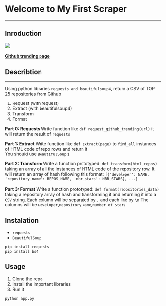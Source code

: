 # Welcome to My First Scraper
***

## Inroduction

<img src="https://user-images.githubusercontent.com/95611906/200126969-42bdcb8b-b0ab-4a29-9fb2-d21a3bc5d2f2.png">

#### [Github trending page](https://github.com/trending 'Go to page')

## Describtion

***
Using python libraries `requests and beautifulsoup4`, return a CSV of TOP 25 repositories from Github

1. Request (with request)
2. Extract (with beautifulsoup4)
3. Transform 
4. Format

**Part 0: Requests** Write function like `def request_github_trending(url)` it will return the result of `requests`

**Part 1: Extract** Write function like `def extract(page)` to `find_all` instances of HTML code of repo rows and return it
\
You should use `BeautifulSoup`:)

**Part 2: Transform** Write a function prototyped: `def transform(html_repos)` 
taking an array of all the instances of HTML code of the repository row. 
It will return an array of hash following this format: `[{'developer': NAME, 'repository_name': REPOS_NAME, 'nbr_stars': NBR_STARS}, ...]`
\
\
**Part 3: Format** Write a function prototyped: `def format(repositories_data)` taking a repository array of hash and transforming
it and returning it into a `CSV` string. Each column will be separated by `,` and each line by `\n` 
The columns will be `Developer`,`Repository` `Name`,`Number of Stars`

## Instalation

- `requests`
- `BeautifulSoup`

```bash
pip install requests
pip install bs4
```

## Usage

1. Clone the repo
2. Install the important libraries
3. Run it

```bash
python app.py
```
